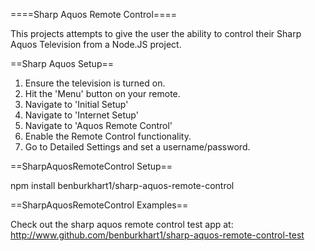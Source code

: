 ====Sharp Aquos Remote Control====

This projects attempts to give the user the ability to control their Sharp Aquos Television from
a Node.JS project. 


==Sharp Aquos Setup==

1. Ensure the television is turned on.
2. Hit the 'Menu' button on your remote.
3. Navigate to 'Initial Setup'
4. Navigate to 'Internet Setup'
5. Navigate to 'Aquos Remote Control'
6. Enable the Remote Control functionality.
7. Go to Detailed Settings and set a username/password.


==SharpAquosRemoteControl Setup==

npm install benburkhart1/sharp-aquos-remote-control


==SharpAquosRemoteControl Examples==

Check out the sharp aquos remote control test app at:
	http://www.github.com/benburkhart1/sharp-aquos-remote-control-test

